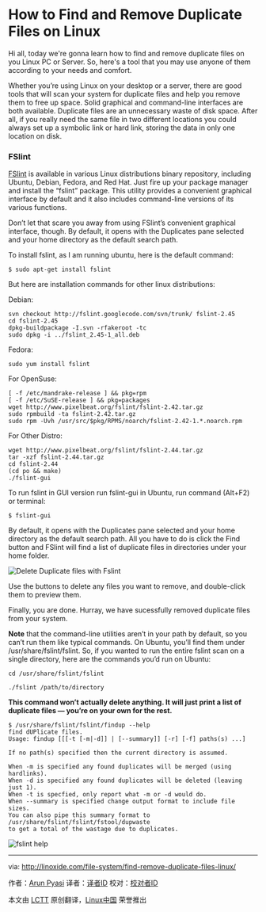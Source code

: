 How to Find and Remove Duplicate Files on Linux
================================================================================
Hi all, today we're gonna learn how to find and remove duplicate files on you Linux PC or Server. So, here's a tool that you may use anyone of them according to your needs and comfort.

Whether you’re using Linux on your desktop or a server, there are good tools that will scan your system for duplicate files and help you remove them to free up space. Solid graphical and command-line interfaces are both available. Duplicate files are an unnecessary waste of disk space. After all, if you really need the same file in two different locations you could always set up a symbolic link or hard link, storing the data in only one location on disk.

### FSlint ###

[FSlint][1] is available in various Linux distributions binary repository, including Ubuntu, Debian, Fedora, and Red Hat. Just fire up your package manager and install the “fslint” package. This utility provides a convenient graphical interface by default and it also includes command-line versions of its various functions.

Don’t let that scare you away from using FSlint’s convenient graphical interface, though. By default, it opens with the Duplicates pane selected and your home directory as the default search path.

To install fslint, as I am running ubuntu, here is the default command:

    $ sudo apt-get install fslint

But here are installation commands for other linux distributions:

Debian:

    svn checkout http://fslint.googlecode.com/svn/trunk/ fslint-2.45
    cd fslint-2.45
    dpkg-buildpackage -I.svn -rfakeroot -tc
    sudo dpkg -i ../fslint_2.45-1_all.deb

Fedora:

    sudo yum install fslint

For OpenSuse:

    [ -f /etc/mandrake-release ] && pkg=rpm
    [ -f /etc/SuSE-release ] && pkg=packages
    wget http://www.pixelbeat.org/fslint/fslint-2.42.tar.gz
    sudo rpmbuild -ta fslint-2.42.tar.gz
    sudo rpm -Uvh /usr/src/$pkg/RPMS/noarch/fslint-2.42-1.*.noarch.rpm

For Other Distro:

    wget http://www.pixelbeat.org/fslint/fslint-2.44.tar.gz
    tar -xzf fslint-2.44.tar.gz
    cd fslint-2.44
    (cd po && make)
    ./fslint-gui

To run fslint in GUI version run fslint-gui in Ubuntu, run command (Alt+F2) or terminal:

    $ fslint-gui

By default, it opens with the Duplicates pane selected and your home directory as the default search path. All you have to do is click the Find button and FSlint will find a list of duplicate files in directories under your home folder.

![Delete Duplicate files with Fslint](http://blog.linoxide.com/wp-content/uploads/2015/01/delete-duplicates-fslint.png)

Use the buttons to delete any files you want to remove, and double-click them to preview them.

Finally, you are done. Hurray, we have sucessfully removed duplicate files from your system.

**Note** that the command-line utilities aren’t in your path by default, so you can’t run them like typical commands. On Ubuntu, you’ll find them under /usr/share/fslint/fslint. So, if you wanted to run the entire fslint scan on a single directory, here are the commands you’d run on Ubuntu:

    cd /usr/share/fslint/fslint
    
    ./fslint /path/to/directory

**This command won’t actually delete anything. It will just print a list of duplicate files — you’re on your own for the rest.**

    $ /usr/share/fslint/fslint/findup --help
    find dUPlicate files.
    Usage: findup [[[-t [-m|-d]] | [--summary]] [-r] [-f] paths(s) ...]
    
    If no path(s) specified then the current directory is assumed.
    
    When -m is specified any found duplicates will be merged (using hardlinks).
    When -d is specified any found duplicates will be deleted (leaving just 1).
    When -t is specfied, only report what -m or -d would do.
    When --summary is specified change output format to include file sizes.
    You can also pipe this summary format to /usr/share/fslint/fslint/fstool/dupwaste
    to get a total of the wastage due to duplicates.

![fslint help](http://blog.linoxide.com/wp-content/uploads/2015/01/fslint-help.png)

--------------------------------------------------------------------------------

via: http://linoxide.com/file-system/find-remove-duplicate-files-linux/

作者：[Arun Pyasi][a]
译者：[译者ID](https://github.com/译者ID)
校对：[校对者ID](https://github.com/校对者ID)

本文由 [LCTT](https://github.com/LCTT/TranslateProject) 原创翻译，[Linux中国](http://linux.cn/) 荣誉推出

[a]:http://linoxide.com/author/arunp/
[1]:http://www.pixelbeat.org/fslint/
[2]:http://www.pixelbeat.org/fslint/fslint-2.42.tar.gz